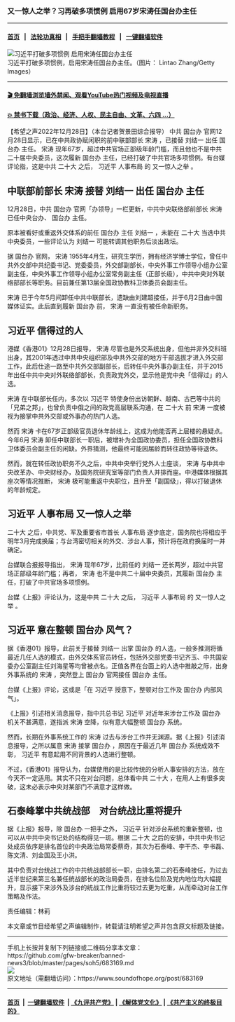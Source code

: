### 又一惊人之举？习再破多项惯例 启用67岁宋涛任国台办主任
------------------------

#### [首页](https://github.com/gfw-breaker/banned-news3/blob/master/README.md) &nbsp;&nbsp;|&nbsp;&nbsp; [法轮功真相](https://github.com/begood0513/basic/blob/master/README.md)  &nbsp;&nbsp;|&nbsp;&nbsp; [手把手翻墙教程](https://github.com/gfw-breaker/guides/wiki)  &nbsp;&nbsp;|&nbsp;&nbsp; [一键翻墙软件](https://github.com/gfw-breaker/nogfw/blob/master/README.md)  



<div><img alt="习近平打破多项惯例 启用宋涛任国台办主任" src="https://img.soundofhope.org/2022-12/1672252627880.jpg"/>
<br/><figcaption class="caption">
 习近平打破多项惯例，启用宋涛任国台办主任。（图片： Lintao Zhang/Getty Images）
</figcaption></div><hr/>

#### [ 🎬  免翻墙浏览墙外禁闻、观看YouTube热门视频及电视直播](https://github.com/gfw-breaker/HelloWorld)

#### [ 💥  禁书下载（政治、经济、人权、民主自由、文革、六四 ...）](https://github.com/gfw-breaker/books/blob/master/README.md)

<div><div class="Content__Wrapper sc-1bvya0-0 elmmKw article_body" itemprop="articleBody">
 <div id="post_place_1">
 </div>
 <p class="meta-top">
  <span class="meta">
   【希望之声2022年12月28日】（本台记者贺景田综合报导）
  </span>
  中共
  <ok href="/term/2010">
   国台办
  </ok>
  官网12月28日显示，已在中共政协赋闲职的前中联部部长
  <ok href="/term/10255">
   宋涛
  </ok>
  ，已接替
  <ok href="/term/105358">
   刘结一
  </ok>
  出任
  <ok href="/term/2010">
   国台办
  </ok>
  主任。
  <ok href="/term/10255">
   宋涛
  </ok>
  现年67岁，超过中共官场正部级年龄门槛，而且他也不是中共二十届中央委员，这次履新
  <ok href="/term/2010">
   国台办
  </ok>
  主任，已经打破了中共官场多项惯例。有台媒评论指，这是中共
  <ok href="/term/294559">
   二十大
  </ok>
  之后，
  <ok href="/term/1063">
   习近平
  </ok>
  <ok href="/term/12476">
   人事布局
  </ok>
  的
  <ok href="/term/822633">
   又一惊人之举
  </ok>
  。
 </p>
 <h2>
  <strong>
   中联部前部长
   <ok href="/term/10255">
    宋涛
   </ok>
   接替
   <ok href="/term/105358">
    刘结一
   </ok>
   出任
   <ok href="/term/2010">
    国台办
   </ok>
   主任
  </strong>
 </h2>
 <p>
  12月28日，中共
  <ok href="/term/2010">
   国台办
  </ok>
  官网「办领导」一栏更新，中共中央联络部前部长
  <ok href="/term/10255">
   宋涛
  </ok>
  已任中央台办、
  <ok href="/term/2010">
   国台办
  </ok>
  主任。
 </p>
 <p>
  原本被看好或重返外交体系的前任
  <ok href="/term/2010">
   国台办
  </ok>
  主任
  <ok href="/term/105358">
   刘结一
  </ok>
  ，未能在
  <ok href="/term/294559">
   二十大
  </ok>
  当选中共中央委员，一些评论认为
  <ok href="/term/105358">
   刘结一
  </ok>
  可能转调其他职务后淡出政坛。
 </p>
 <p>
  据
  <ok href="/term/2010">
   国台办
  </ok>
  官网，
  <ok href="/term/10255">
   宋涛
  </ok>
  1955年4月生，研究生学历，拥有经济学博士学位，曾任中共外交部中共纪委书记、党委委员，外交部副部长，中央外事工作领导小组办公室副主任，中央外事工作领导小组办公室常务副主任（正部长级），中共中央对外联络部部长等职务。目前兼任第13届全国政协教科卫体委员会副主任。
 </p>
 <p>
  <ok href="/term/10255">
   宋涛
  </ok>
  已于今年5月间卸任中共中联部长，遗缺由刘建超接任，并于6月2日由中国媒体证实。此后直到履新
  <ok href="/term/2010">
   国台办
  </ok>
  前，
  <ok href="/term/10255">
   宋涛
  </ok>
  一直没有被任命新职务。
 </p>
 <h2>
  <strong>
   <ok href="/term/1063">
    习近平
   </ok>
   <ok href="/term/822627">
    信得过的人
   </ok>
  </strong>
 </h2>
 <p>
  港媒《香港01》12月28日报导，
  <ok href="/term/10255">
   宋涛
  </ok>
  尽管也是外交系统出身，但他并非外交科班出身，其2001年透过中共中央组织部及中共外交部的地方干部选拔才进入外交部工作，此后仕途一路至中共外交部副部长，后转任中央外事办副主任，并于2015年出任中共中央对外联络部部长，负责政党外交，显示他是党中央「信得过」的人选。
 </p>
 <p>
  <ok href="/term/10255">
   宋涛
  </ok>
  在中联部长任内，多次以
  <ok href="/term/1063">
   习近平
  </ok>
  特使身份出访朝鲜、越南、古巴等中共的「兄弟之邦」，也曾负责中俄之间的政党高层联系沟通，在
  <ok href="/term/294559">
   二十大
  </ok>
  前
  <ok href="/term/10255">
   宋涛
  </ok>
  一度被视为接掌中共外交部或外事办的热门人选。
 </p>
 <p>
  然而
  <ok href="/term/10255">
   宋涛
  </ok>
  卡在67岁正部级官员退休年龄线上，这成为他能否再上层楼的悬疑点。今年6月
  <ok href="/term/10255">
   宋涛
  </ok>
  卸任中联部长一职后，被增补为全国政协委员，担任全国政协教科卫体委员会副主任的闲缺。外界猜测，他最终可能因届龄而转往政协等待退休。
 </p>
 <p>
  然而，就在转任政协职务不久之后，中共中央举行党外人士座谈，
  <ok href="/term/10255">
   宋涛
  </ok>
  与中共中央改革办、中央财经办，及国务院研究室等部门负责人并排而座。中港媒体根据其座次等情况推断，
  <ok href="/term/10255">
   宋涛
  </ok>
  极可能重返中央职位，且升至「副国级」，得以打破退休的年龄规定。
 </p>
 <h2>
  <strong>
   <ok href="/term/1063">
    习近平
   </ok>
   <ok href="/term/12476">
    人事布局
   </ok>
   <ok href="/term/822633">
    又一惊人之举
   </ok>
  </strong>
 </h2>
 <p>
  <ok href="/term/294559">
   二十大
  </ok>
  之后，中共党、军及重要省市首长
  <ok href="/term/12476">
   人事布局
  </ok>
  逐步底定，国务院也将相应于明年3月完成换届；与台湾密切相关的外交、涉台人事，预计将在政府换届时一并确定。
 </p>
 <p>
  台媒联合报报导指出，
  <ok href="/term/10255">
   宋涛
  </ok>
  现年67岁，比前任的
  <ok href="/term/105358">
   刘结一
  </ok>
  还长两岁，超过中共官场正部级年龄门槛；再者，
  <ok href="/term/10255">
   宋涛
  </ok>
  也不是中共二十届中央委员，其履新
  <ok href="/term/2010">
   国台办
  </ok>
  主任，打破了中共官场多项惯例。
 </p>
 <p>
  台媒《上报》评论认为，这是中共
  <ok href="/term/294559">
   二十大
  </ok>
  之后，
  <ok href="/term/1063">
   习近平
  </ok>
  <ok href="/term/12476">
   人事布局
  </ok>
  的
  <ok href="/term/822633">
   又一惊人之举
  </ok>
  。
 </p>
 <h2>
  <strong>
   <ok href="/term/1063">
    习近平
   </ok>
   意在整顿
   <ok href="/term/2010">
    国台办
   </ok>
   风气？
  </strong>
 </h2>
 <p>
  据《香港01》报导，此前关于接替
  <ok href="/term/105358">
   刘结一
  </ok>
  出掌
  <ok href="/term/2010">
   国台办
  </ok>
  的人选，一般多推测将循最近几任人选的模式，由外交体系官员转任，包括外交部党委书记齐玉、中共国安委办公室副主任刘海星等均曾被点名。正值各界在台面上的人选中推敲之际，出身外事系统的
  <ok href="/term/10255">
   宋涛
  </ok>
  ，突然登上
  <ok href="/term/2010">
   国台办
  </ok>
  官网接任
  <ok href="/term/2010">
   国台办
  </ok>
  主任。
 </p>
 <p>
  台媒《上报》评论，这或是「在
  <ok href="/term/1063">
   习近平
  </ok>
  授意下，整顿对台工作及
  <ok href="/term/2010">
   国台办
  </ok>
  内部风气」。
 </p>
 <p>
  《上报》引述相关消息报导，指中共总书记
  <ok href="/term/1063">
   习近平
  </ok>
  对近年来涉台工作及
  <ok href="/term/2010">
   国台办
  </ok>
  机关不甚满意，遂指派
  <ok href="/term/10255">
   宋涛
  </ok>
  空降，似有意大幅整顿
  <ok href="/term/2010">
   国台办
  </ok>
  系统。
 </p>
 <p>
  然而，长期在外事系统工作的
  <ok href="/term/10255">
   宋涛
  </ok>
  过去与涉台工作并无渊源。据《上报》引述消息报导，之所以属意
  <ok href="/term/10255">
   宋涛
  </ok>
  接掌
  <ok href="/term/2010">
   国台办
  </ok>
  ，原因在于最近几年
  <ok href="/term/2010">
   国台办
  </ok>
  系统成效不彰，
  <ok href="/term/1063">
   习近平
  </ok>
  有意起用不同背景的人选进行整顿。
 </p>
 <p>
  不过，《香港01》报导认为，台媒使用的是比较传统的分析人事安排的方法，放在今天不一定适用。其实不只在对台问题，总体看中共
  <ok href="/term/294559">
   二十大
  </ok>
  ，在用人上有很多突破，这未必表示中央对某部门不满意才这样做。
 </p>
 <h2>
  <strong>
   石泰峰掌中共统战部　对台统战比重将提升
  </strong>
 </h2>
 <p>
  据《上报》报导，除
  <ok href="/term/2010">
   国台办
  </ok>
  一把手之外，
  <ok href="/term/1063">
   习近平
  </ok>
  针对涉台系统的重新整顿，也可以从中共中央书记处的结构得见一斑。根据
  <ok href="/term/294559">
   二十大
  </ok>
  之后的安排，中共中央书记处成员依序是排名首位的中央政治局常委蔡奇，其次为石泰峰、李干杰、李书磊、陈文清、刘金国及王小洪。
 </p>
 <p>
  其中负责对台统战工作的中共统战部部长一职，由排名第二的石泰峰接任，为过去近半世纪来第三名兼任统战部长的政治局委员，在排名位阶及党内地位均大幅提升，显示接下来涉外及涉台的统战工作比重将较过去更为吃重，从而牵动对台工作策略及作法。
 </p>
 <p class="meta-btm">
  责任编辑：林莉
 </p>
 <p class="meta-btm">
  本文章或节目经希望之声编辑制作，转载请注明希望之声并包含原文标题及链接。
 </p>
</div>
</div>
<hr/>
手机上长按并复制下列链接或二维码分享本文章：<br/>
https://github.com/gfw-breaker/banned-news3/blob/master/pages/soh5/683169.md <br/>
<a href='https://github.com/gfw-breaker/banned-news3/blob/master/pages/soh5/683169.md'><img src='https://github.com/gfw-breaker/banned-news3/blob/master/pages/soh5/683169.md.png'/></a> <br/>
原文地址（需翻墙访问）：https://www.soundofhope.org/post/683169


------------------------
#### [首页](https://github.com/gfw-breaker/banned-news3/blob/master/README.md) &nbsp;|&nbsp; [一键翻墙软件](https://github.com/gfw-breaker/nogfw/blob/master/README.md) &nbsp;| [《九评共产党》](https://github.com/gfw-breaker/9ping.md/blob/master/README.md#九评之一评共产党是什么) | [《解体党文化》](https://github.com/gfw-breaker/jtdwh.md/blob/master/README.md) | [《共产主义的终极目的》](https://github.com/gfw-breaker/gczydzjmd.md/blob/master/README.md)


<img src='http://gfw-breaker.win/banned-news3/pages/soh5/683169.md' width='0px' height='0px'/>